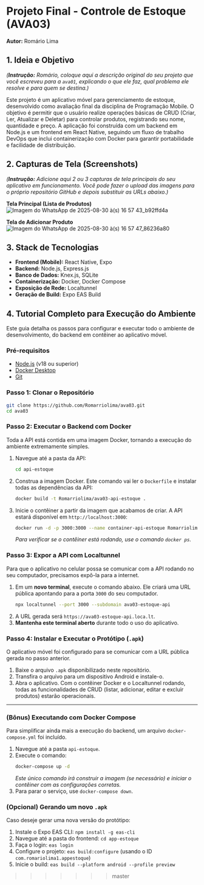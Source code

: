 # Projeto Final - Controle de Estoque (AVA03)

**Autor:** Romário Lima

## 1\. Ideia e Objetivo

*(**Instrução:** Romário, coloque aqui a descrição original do seu projeto que você escreveu para a `ava01`, explicando o que ele faz, qual problema ele resolve e para quem se destina.)*

Este projeto é um aplicativo móvel para gerenciamento de estoque, desenvolvido como avaliação final da disciplina de Programação Mobile. O objetivo é permitir que o usuário realize operações básicas de CRUD (Criar, Ler, Atualizar e Deletar) para controlar produtos, registrando seu nome, quantidade e preço. A aplicação foi construída com um backend em Node.js e um frontend em React Native, seguindo um fluxo de trabalho DevOps que inclui containerização com Docker para garantir portabilidade e facilidade de distribuição.

## 2\. Capturas de Tela (Screenshots)

*(**Instrução:** Adicione aqui 2 ou 3 capturas de tela principais do seu aplicativo em funcionamento. Você pode fazer o upload das imagens para o próprio repositório GitHub e depois substituir as URLs abaixo.)*

**Tela Principal (Lista de Produtos)**
![Imagem do WhatsApp de 2025-08-30 à(s) 16 57 43_b92ffd4a](https://github.com/user-attachments/assets/74136337-1481-4f74-8d1b-db0661ac056e)


**Tela de Adicionar Produto**
![Imagem do WhatsApp de 2025-08-30 à(s) 16 57 47_86236a80](https://github.com/user-attachments/assets/46e47bcf-e9e8-4781-8dcf-b60f3135b4a5)


## 3\. Stack de Tecnologias

  * **Frontend (Mobile):** React Native, Expo
  * **Backend:** Node.js, Express.js
  * **Banco de Dados:** Knex.js, SQLite
  * **Containerização:** Docker, Docker Compose
  * **Exposição de Rede:** Localtunnel
  * **Geração de Build:** Expo EAS Build

## 4\. Tutorial Completo para Execução do Ambiente

Este guia detalha os passos para configurar e executar todo o ambiente de desenvolvimento, do backend em contêiner ao aplicativo móvel.

### Pré-requisitos

  * [Node.js](https://nodejs.org/) (v18 ou superior)
  * [Docker Desktop](https://www.docker.com/products/docker-desktop/)
  * [Git](https://git-scm.com/)

### Passo 1: Clonar o Repositório

```bash
git clone https://github.com/Romarriolima/ava03.git
cd ava03
```

### Passo 2: Executar o Backend com Docker

Toda a API está contida em uma imagem Docker, tornando a execução do ambiente extremamente simples.

1.  Navegue até a pasta da API:
    ```bash
    cd api-estoque
    ```
2.  Construa a imagem Docker. Este comando vai ler o `Dockerfile` e instalar todas as dependências da API:
    ```bash
    docker build -t Romarriolima/ava03-api-estoque .
    ```
3.  Inicie o contêiner a partir da imagem que acabamos de criar. A API estará disponível em `http://localhost:3000`:
    ```bash
    docker run -d -p 3000:3000 --name container-api-estoque Romarriolima/ava03-api-estoque
    ```
    *Para verificar se o contêiner está rodando, use o comando `docker ps`.*

### Passo 3: Expor a API com Localtunnel

Para que o aplicativo no celular possa se comunicar com a API rodando no seu computador, precisamos expô-la para a internet.

1.  Em um **novo terminal**, execute o comando abaixo. Ele criará uma URL pública apontando para a porta `3000` do seu computador.
    ```bash
    npx localtunnel --port 3000 --subdomain ava03-estoque-api
    ```
2.  A URL gerada será `https://ava03-estoque-api.loca.lt`.
3.  **Mantenha este terminal aberto** durante todo o uso do aplicativo.

### Passo 4: Instalar e Executar o Protótipo (`.apk`)

O aplicativo móvel foi configurado para se comunicar com a URL pública gerada no passo anterior.

1.  Baixe o arquivo `.apk` disponibilizado neste repositório.
2.  Transfira o arquivo para um dispositivo Android e instale-o.
3.  Abra o aplicativo. Com o contêiner Docker e o Localtunnel rodando, todas as funcionalidades de CRUD (listar, adicionar, editar e excluir produtos) estarão operacionais.

-----

### (Bônus) Executando com Docker Compose

Para simplificar ainda mais a execução do backend, um arquivo `docker-compose.yml` foi incluído.

1.  Navegue até a pasta `api-estoque`.
2.  Execute o comando:
    ```bash
    docker-compose up -d
    ```
    *Este único comando irá construir a imagem (se necessário) e iniciar o contêiner com as configurações corretas.*
3.  Para parar o serviço, use `docker-compose down`.

### (Opcional) Gerando um novo `.apk`

Caso deseje gerar uma nova versão do protótipo:

1.  Instale o Expo EAS CLI: `npm install -g eas-cli`
2.  Navegue até a pasta do frontend: `cd app-estoque`
3.  Faça o login: `eas login`
4.  Configure o projeto: `eas build:configure` (usando o ID `com.romariolima1.appestoque`)
5.  Inicie o build: `eas build --platform android --profile preview`
>>>>>>> master
